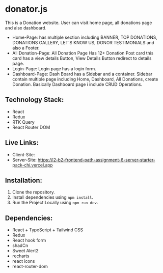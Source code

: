 # donator.js

This is a Donation website. User can visit home page, all donations page and also dashboard.

- Home-Page: has multiple section including BANNER, TOP DONATIONS, DONATIONS GALLERY, LET'S KNOW US, DONOR TESTIMONIALS and also a Footer.
- All Donation-Page: All Donation Page Has 12+ Donation Post card this card has a view details Button, View Details Button redirect to details page.
- Login-Page: Login page has a login form.
- Dashboard-Page: Dash Board has a Sidebar and a container. Sidebar contain multiple page including Home, Dashboard, All Donations, create Donation. Basically Dashboard page i include CRUD Operations.

## **Technology Stack:**

- React
- Redux
- RTK Query
- React Router DOM

## **Live Links:**

- Client-Site:
- Server-Site: https://l2-b2-frontend-path-assignment-6-server-starter-pack-chi.vercel.app

## Installation:

1. Clone the repository.
2. Install dependencies using `npm install`.
3. Run the Project Locally using `npm run dev`.

## Dependencies:

- React + TypeScript + Tailwind CSS
- Redux
- React hook form
- shadCn
- Sweet Alert2
- recharts
- react icons
- react-router-dom
